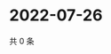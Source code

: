 # 2022-07-26

共 0 条

<!-- BEGIN WEIBO -->
<!-- 最后更新时间 Tue Jul 26 2022 00:23:24 GMT+0800 (China Standard Time) -->

<!-- END WEIBO -->
